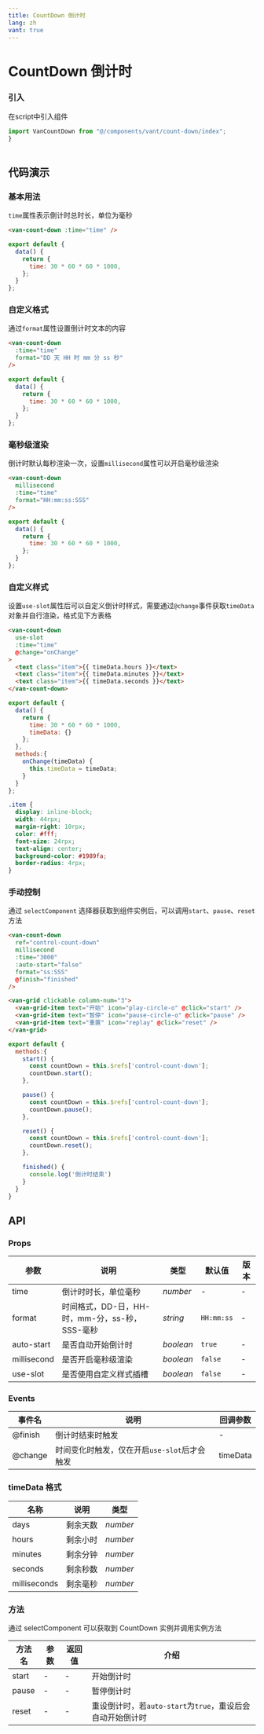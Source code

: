 ```yaml
---
title: CountDown 倒计时
lang: zh
vant: true
---
```


# CountDown 倒计时

### 引入

在script中引入组件

```js
import VanCountDown from "@/components/vant/count-down/index";
}
  
```

## 代码演示

### 基本用法

`time`属性表示倒计时总时长，单位为毫秒

```html
<van-count-down :time="time" />
```

```js
export default {
  data() {
    return {
      time: 30 * 60 * 60 * 1000,
    };
  }
};
```

### 自定义格式

通过`format`属性设置倒计时文本的内容

```html
<van-count-down
  :time="time"
  format="DD 天 HH 时 mm 分 ss 秒"
/>
```

```js
export default {
  data() {
    return {
      time: 30 * 60 * 60 * 1000,
    };
  }
};
```

### 毫秒级渲染

倒计时默认每秒渲染一次，设置`millisecond`属性可以开启毫秒级渲染

```html
<van-count-down
  millisecond
  :time="time"
  format="HH:mm:ss:SSS"
/>
```

```js
export default {
  data() {
    return {
      time: 30 * 60 * 60 * 1000,
    };
  }
};
```

### 自定义样式

设置`use-slot`属性后可以自定义倒计时样式，需要通过`@change`事件获取`timeData`对象并自行渲染，格式见下方表格

```html
<van-count-down
  use-slot
  :time="time"
  @change="onChange"
>
  <text class="item">{{ timeData.hours }}</text>
  <text class="item">{{ timeData.minutes }}</text>
  <text class="item">{{ timeData.seconds }}</text>
</van-count-down>
```

```js
export default {
  data() {
    return {
      time: 30 * 60 * 60 * 1000,
      timeData: {}
    };
  },
  methods:{
    onChange(timeData) {
      this.timeData = timeData;
    }
  }
};
```

```css
.item {
  display: inline-block;
  width: 44rpx;
  margin-right: 10rpx;
  color: #fff;
  font-size: 24rpx;
  text-align: center;
  background-color: #1989fa;
  border-radius: 4rpx;
}
```

### 手动控制

通过 `selectComponent` 选择器获取到组件实例后，可以调用`start`、`pause`、`reset`方法

```html
<van-count-down
  ref="control-count-down"
  millisecond
  :time="3000"
  :auto-start="false"
  format="ss:SSS"
  @finish="finished"
/>

<van-grid clickable column-num="3">
  <van-grid-item text="开始" icon="play-circle-o" @click="start" />
  <van-grid-item text="暂停" icon="pause-circle-o" @click="pause" />
  <van-grid-item text="重置" icon="replay" @click="reset" />
</van-grid>
```

```js
export default {
  methods:{
    start() {
      const countDown = this.$refs['control-count-down'];
      countDown.start();
    },

    pause() {
      const countDown = this.$refs['control-count-down'];
      countDown.pause();
    },

    reset() {
      const countDown = this.$refs['control-count-down'];
      countDown.reset();
    },

    finished() {
      console.log('倒计时结束')
    }
  }
}
```

## API

### Props

| 参数 | 说明 | 类型 | 默认值 | 版本 |
|------|------|------|------|------|
| time | 倒计时时长，单位毫秒 | *number* | - | - |
| format | 时间格式，DD-日，HH-时，mm-分，ss-秒，SSS-毫秒 | *string* | `HH:mm:ss` | - |
| auto-start | 是否自动开始倒计时 | *boolean* | `true` | - |
| millisecond | 是否开启毫秒级渲染 | *boolean* | `false` | - |
| use-slot | 是否使用自定义样式插槽 | *boolean* | `false` | - |

### Events

| 事件名 | 说明 | 回调参数 |
|------|------|------|
| @finish | 倒计时结束时触发 | - |
| @change | 时间变化时触发，仅在开启`use-slot`后才会触发 | timeData |

### timeData 格式

| 名称 | 说明 | 类型 |
|------|------|------|
| days | 剩余天数 | *number* |
| hours | 剩余小时 | *number* |
| minutes | 剩余分钟 | *number* |
| seconds | 剩余秒数 | *number* |
| milliseconds | 剩余毫秒 | *number* |

### 方法

通过 selectComponent 可以获取到 CountDown 实例并调用实例方法

| 方法名 | 参数 | 返回值 | 介绍 |
|------|------|------|------|
| start | - | - | 开始倒计时 |
| pause | - | - | 暂停倒计时 |
| reset | - | - | 重设倒计时，若`auto-start`为`true`，重设后会自动开始倒计时 |
